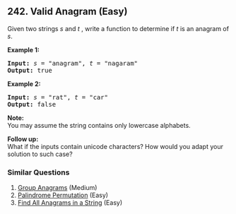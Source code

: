 <!--|This file generated by command(leetcode description); DO NOT EDIT.    |-->
<!--+----------------------------------------------------------------------+-->
<!--|@author    Openset <openset.wang@gmail.com>                           |-->
<!--|@link      https://github.com/openset                                 |-->
<!--|@home      https://github.com/openset/leetcode                        |-->
<!--+----------------------------------------------------------------------+-->

## 242. Valid Anagram (Easy)

<p>Given two strings <em>s</em> and <em>t&nbsp;</em>, write a function to determine if <em>t</em> is an anagram of <em>s</em>.</p>

<p><b>Example 1:</b></p>

<pre>
<b>Input:</b> <em>s</em> = &quot;anagram&quot;, <em>t</em> = &quot;nagaram&quot;
<b>Output:</b> true
</pre>

<p><b>Example 2:</b></p>

<pre>
<b>Input:</b> <em>s</em> = &quot;rat&quot;, <em>t</em> = &quot;car&quot;
<b>Output: </b>false
</pre>

<p><strong>Note:</strong><br />
You may assume the string contains only lowercase alphabets.</p>

<p><strong>Follow up:</strong><br />
What if the inputs contain unicode characters? How would you adapt your solution to such case?</p>


### Similar Questions
  1. [Group Anagrams](https://github.com/openset/leetcode/tree/master/problems/group-anagrams) (Medium)
  1. [Palindrome Permutation](https://github.com/openset/leetcode/tree/master/problems/palindrome-permutation) (Easy)
  1. [Find All Anagrams in a String](https://github.com/openset/leetcode/tree/master/problems/find-all-anagrams-in-a-string) (Easy)
